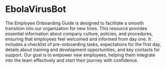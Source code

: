 # EbolaVirusBot
The Employee Onboarding Guide is designed to facilitate a smooth transition into our organization for new hires. This resource provides essential information about company culture, policies, and procedures, ensuring that employees feel welcomed and informed from day one. It includes a checklist of pre-onboarding tasks, expectations for the first day, details about training and development opportunities, and key contacts for support. Our goal is to empower new employees, helping them integrate into the team effectively and start their journey with confidence.
